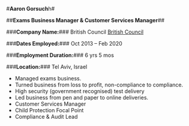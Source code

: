#**Aaron Gorsuch**h#

##**Exams Business Manager & Customer Services Manager**##

###**Company Name:**### British Council [British Council](www.britishcouncil.org.il)

###**Dates Employed:**### Oct 2013 – Feb 2020

###**Employment Duration:**### 6 yrs 5 mos

###**Location:**### Tel Aviv, Israel

* Managed exams business.  
* Turned business from loss to profit, non-compliance to compliance.  
* High security (government recognised) test delivery  
* Led business from pen and paper to online deliveries.  
* Customer Services Manager  
* Child Protection Focal Point  
* Compliance & Audit Lead  
